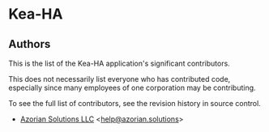 # Kea-HA

## Authors

This is the list of the Kea-HA application's significant contributors.

This does not necessarily list everyone who has contributed code,
especially since many employees of one corporation may be contributing.

To see the full list of contributors, see the revision history in
source control.

- <a href="https://azorian.solutions" target="_blank">Azorian Solutions LLC</a> &lt;<a href="mailto:help@azorian.solutions">help@azorian.solutions</a>&gt;